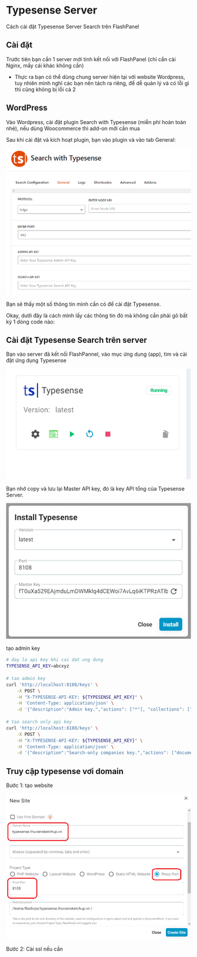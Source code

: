 # Typesense Server

Cách cài đặt Typesense Server Search trên FlashPanel

## Cài đặt

Trước tiên bạn cần 1 server mới tinh kết nối với FlashPanel (chỉ cần cài Nginx, mấy cái khác không cần)
 - Thực ra bạn có thể dùng chung server hiện tại với website Wordpress, tuy nhiên mình nghĩ các bạn nên tách ra riêng, để dễ quản lý và có lỗi gì thì cũng không bị lỗi cả 2

## WordPress

Vào Wordpress, cài đặt plugin Search with Typesense (miễn phí hoàn toàn nhé), nếu dùng Woocommerce thì add-on mới cần mua

Sau khi cài đặt và kích hoạt plugin, bạn vào plugin và vào tab General:

![General tab](../../images/docs/vi/server/typesense-server/image.png)

Bạn sẽ thấy một số thông tin mình cần có để cài đặt Typesense.

Okay, dưới đây là cách mình lấy các thông tin đó mà không cần phải gõ bất kỳ 1 dòng code nào:

## Cài đặt Typesense Search trên server

Bạn vào server đã kết nối FlashPannel, vào mục ứng dụng (app), tìm và cài đặt ứng dụng Typesense

![Typesense app](../../images/docs/vi/server/typesense-server/image-1.png)

Bạn nhớ copy và lưu lại Master API key, đó là key API tổng của Typesense Server.

![Master API key](../../images/docs/vi/server/typesense-server/image-2.png)





tạo admin key

```bash
# day la api key khi cai dat ung dung
TYPESENSE_API_KEY=abcxyz

# tao admin key
curl 'http://localhost:8108/keys' \
    -X POST \
    -H "X-TYPESENSE-API-KEY: ${TYPESENSE_API_KEY}" \
    -H 'Content-Type: application/json' \
    -d '{"description":"Admin key.","actions": ["*"], "collections": ["*"]}'

# tao search only api key
curl 'http://localhost:8108/keys' \
    -X POST \
    -H "X-TYPESENSE-API-KEY: ${TYPESENSE_API_KEY}" \
    -H 'Content-Type: application/json' \
    -d '{"description":"Search-only companies key.","actions": ["documents:search"], "collections": ["companies"]}'

```

## Truy cập typesense vơi domain

Bước 1: tạo website


![](<../../images/docs/vi/server/typesense-server/hinh 1.png>)

Bước 2: Cài ssl nếu cần
